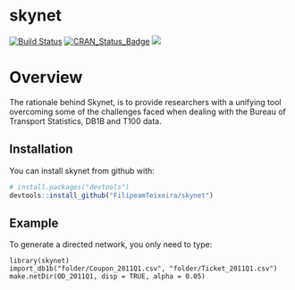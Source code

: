 
<!-- README.md is generated from README.Rmd. Please edit that file -->
skynet
======

[![Build Status](https://travis-ci.org/FilipeamTeixeira/skynet.svg?branch=master)](https://travis-ci.org/FilipeamTeixeira/skynet.svg?branch=master) [![CRAN\_Status\_Badge](http://www.r-pkg.org/badges/version/skynet)](https://cran.r-project.org/package=skynet) ![](https://cranlogs.r-pkg.org/badges/grand-total/skynet?color=brightgreen)

Overview
========

The rationale behind Skynet, is to provide researchers with a unifying tool overcoming some of the challenges faced when dealing with the Bureau of Transport Statistics, DB1B and T100 data.

Installation
------------

You can install skynet from github with:

``` r
# install.packages("devtools")
devtools::install_github("FilipeamTeixeira/skynet")
```

Example
-------

To generate a directed network, you only need to type:

    library(skynet)
    import_db1b("folder/Coupon_2011Q1.csv", "folder/Ticket_2011Q1.csv")
    make.netDir(OD_2011Q1, disp = TRUE, alpha = 0.05)
